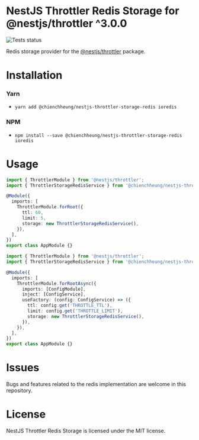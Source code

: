 # NestJS Throttler Redis Storage for @nestjs/throttler ^3.0.0

![Tests status](https://img.shields.io/github/workflow/status/kkoomen/nestjs-throttler-storage-redis/Tests/master)

Redis storage provider for the [@nestjs/throttler](https://github.com/nestjs/throttler) package.

# Installation

### Yarn

- `yarn add @chienchheung/nestjs-throttler-storage-redis ioredis`

### NPM

- `npm install --save @chienchheung/nestjs-throttler-storage-redis ioredis`

# Usage

```ts
import { ThrottlerModule } from '@nestjs/throttler';
import { ThrottlerStorageRedisService } from '@chienchheung/nestjs-throttler-storage-redis';

@Module({
  imports: [
    ThrottlerModule.forRoot({
      ttl: 60,
      limit: 5,
      storage: new ThrottlerStorageRedisService(),
    }),
  ],
})
export class AppModule {}
```

```ts
import { ThrottlerModule } from '@nestjs/throttler';
import { ThrottlerStorageRedisService } from '@chienchheung/nestjs-throttler-storage-redis';

@Module({
  imports: [
    ThrottlerModule.forRootAsync({
      imports: [ConfigModule],
      inject: [ConfigService],
      useFactory: (config: ConfigService) => ({
        ttl: config.get('THROTTLE_TTL'),
        limit: config.get('THROTTLE_LIMIT'),
        storage: new ThrottlerStorageRedisService(),
      }),
    }),
  ],
})
export class AppModule {}
```

# Issues

Bugs and features related to the redis implementation are welcome in this
repository.

# License

NestJS Throttler Redis Storage is licensed under the MIT license.
